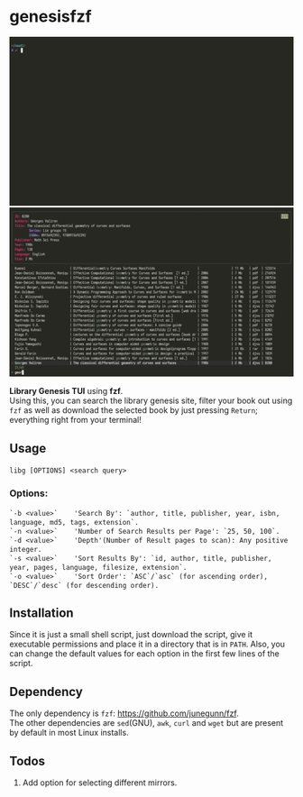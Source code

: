 # genesisfzf
![](libg.gif)
![](libg_frame_35_delay-0.13s.gif)

**Library Genesis TUI** using **fzf**.  
Using this, you can search the library genesis site, filter your book out using `fzf` as well as download the selected book by just pressing `Return`; everything right from your terminal!

## Usage
`libg [OPTIONS] <search query>`

### Options:
 	`-b <value>`	'Search By': `author, title, publisher, year, isbn, language, md5, tags, extension`.  
	`-n <value>`	'Number of Search Results per Page': `25, 50, 100`.  
	`-d <value>`	'Depth'(Number of Result pages to scan): Any positive integer.  
	`-s <value>`	'Sort Results By': `id, author, title, publisher, year, pages, language, filesize, extension`.  
	`-o <value>`	'Sort Order': `ASC`/`asc` (for ascending order), `DESC`/`desc` (for descending order).  

## Installation
Since it is just a small shell script, just download the script, give it executable permissions and place it in a directory that is in `PATH`. Also, you can change the default values for each option in the first few lines of the script.
 
## Dependency
The only dependency is `fzf`: https://github.com/junegunn/fzf.   
The other dependencies are `sed`(GNU), `awk`, `curl` and `wget` but are present by default in most Linux installs. 

## Todos
1. Add option for selecting different mirrors.
